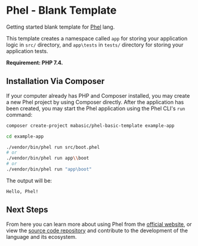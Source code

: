 # Phel - Blank Template

Getting started blank template for [Phel](https://phel-lang.org/) lang.

This template creates a namespace called `app` for storing your application logic in `src/` directory, and `app\tests` in `tests/` directory for storing your application tests.

**Requirement: PHP 7.4.**

## Installation Via Composer

If your computer already has PHP and Composer installed, you may create a new Phel project by using Composer directly. After the application has been created, you may start the Phel application using the Phel CLI's `run` command:

```bash
composer create-project mabasic/phel-basic-template example-app

cd example-app

./vendor/bin/phel run src/boot.phel
# or
./vendor/bin/phel run app\\boot
# or
./vendor/bin/phel run "app\boot"
```

The output will be:

```
Hello, Phel!
```

## Next Steps

From here you can learn more about using Phel from the [official website](https://phel-lang.org/), or view the [source code repository](https://github.com/phel-lang/phel-lang) and contribute to the development of the language and its ecosystem.
